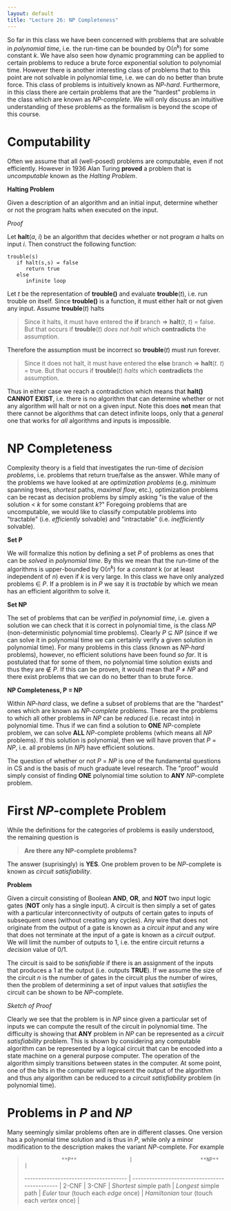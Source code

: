 ```yaml
---
layout: default
title: "Lecture 26: NP Completeness"
---
```


So far in this class we have been concerned with problems that are solvable in *polynomial time*, i.e. the run-time can be bounded by O(*n*<sup>k</sup>) for some constant *k*. We have also seen how dynamic programming can be applied to certain problems to reduce a brute force exponential solution to polynomial time. However there is another interesting class of problems that to this point are not solvable in polynomial time, i.e. we can do no better than brute force. This class of problems is intuitively known as *NP-hard*. Furthermore, in this class there are certain problems that are the "hardest" problems in the class which are known as *NP-complete*. We will only discuss an intuitive understanding of these problems as the formalism is beyond the scope of this course.

Computability
=============

Often we assume that all (well-posed) problems are computable, even if not efficiently. However in 1936 Alan Turing **proved** a problem that is *uncomputable* known as the *Halting Problem*.

**Halting Problem**

Given a description of an algorithm and an initial input, determine whether or not the program halts when executed on the input.

*Proof*

Let **halt**(*a*, *i*) be an algorithm that decides whether or not program *a* halts on input *i*. Then construct the following function:

    trouble(s)
       if halt(s,s) = false
          return true
       else
          infinite loop

Let *t* be the representation of **trouble()** and evaluate **trouble**(*t*), i.e. run trouble on itself. Since **trouble()** is a function, it must either halt or not given any input. Assume **trouble**(*t*) halts

> Since it halts, it must have entered the **if** branch ⇒ **halt**(*t*, *t*) = false. But that occurs if **trouble**(*t*) *does not halt* which **contradicts** the assumption.

Therefore the assumption must be incorrect so **trouble**(*t*) must run forever.

> Since it does not halt, it must have entered the **else** branch ⇒ **halt**(*t*. *t*) = true. But that occurs if **trouble**(*t*) *halts* which **contradicts** the assumption.

Thus in either case we reach a contradiction which means that **halt()** **CANNOT EXIST**, i.e. there is no algorithm that can determine whether or not any algorithm will halt or not on a given input. Note this does **not** mean that there cannot be algorithms that can detect infinite loops, only that a *general* one that works for *all* algorithms and inputs is impossible.

NP Completeness
===============

Complexity theory is a field that investigates the run-time of *decision problems*, i.e. problems that return true/false as the answer. While many of the problems we have looked at are *optimization problems* (e.g. *minimum* spanning trees, *shortest* paths, *maximal flow*, etc.), optimization problems can be recast as decision problems by simply asking "is the value of the solution \< *k* for some constant *k*?" Foregoing problems that are uncomputable, we would like to classify computable problems into "tractable" (i.e. *efficiently* solvable) and "intractable" (i.e. *inefficiently* solvable).

**Set P**

We will formalize this notion by defining a set *P* of problems as ones that can be *solved* in *polynomial time*. By this we mean that the run-time of the algorithms is upper-bounded by O(*n*<sup>k</sup>) for a *constant* k (or at least independent of *n*) even if *k* is very large. In this class we have only analyzed problems ∈ *P*. If a problem is in *P* we say it is *tractable* by which we mean has an efficient algorithm to solve it.

**Set NP**

The set of problems that can be *verified* in *polynomial time*, i.e. given a solution we can check that it is correct in polynomial time, is the class *NP* (non-deterministic polynomial time problems). Clearly *P* ⊆ *NP* (since if we can solve it in polynomial time we can certainly verify a given solution in polynomial time). For many problems in this class (known as *NP-hard* problems), however, no efficient solutions have been found *so far*. It is postulated that for some of them, no polynomial time solution exists and thus they are ∉ *P*. If this can be proven, it would mean that *P* ≠ *NP* and there exist problems that we can do no better than to brute force.

**NP Completeness, P = NP**

Within *NP-hard* class, we define a subset of problems that are the "hardest" ones which are known as *NP-complete* problems. These are the problems to which all other problems in *NP* can be *reduced* (i.e. recast into) in polynomial time. Thus if we can find a solution to **ONE** *NP*-complete problem, we can solve **ALL** *NP*-complete problems (which means all *NP* problems). If this solution is polynomial, then we will have proven that *P* = *NP*, i.e. all problems (in *NP*) have efficient solutions.

The question of whether or not *P* = *NP* is one of the fundamental questions in CS and is the basis of much graduate level research. The "proof" would simply consist of finding **ONE** polynomial time solution to **ANY** *NP*-complete problem.

First *NP*-complete Problem
===========================

While the definitions for the categories of problems is easily understood, the remaining question is

> **Are there any NP-complete problems?**

The answer (suprisingly) is **YES**. One problem proven to be *NP*-complete is known as *circuit satisfiability*.

**Problem**

Given a circuit consisting of Boolean **AND**, **OR**, and **NOT** two input logic gates (**NOT** only has a single input). A circuit is then simply a set of gates with a particular interconnectivity of outputs of certain gates to inputs of subsequent ones (without creating any cycles). Any wire that does not originate from the output of a gate is known as a *circuit input* and any wire that does not terminate at the input of a gate is known as a *circuit output*. We will limit the number of outputs to 1, i.e. the entire circuit returns a *decision* value of 0/1.

The circuit is said to be *satisfiable* if there is an assignment of the inputs that produces a 1 at the output (i.e. outputs **TRUE**). If we assume the size of the circuit *n* is the number of gates in the circuit plus the number of wires, then the problem of determining a set of input values that *satisfies* the circuit can be shown to be *NP*-complete.

*Sketch of Proof*

Clearly we see that the problem is in *NP* since given a particular set of inputs we can compute the result of the circuit in polynomial time. The difficulty is showing that **ANY** problem in *NP* can be represented as a *circuit satisfiability* problem. This is shown by considering any computable algorithm can be represented by a logical circuit that can be encoded into a state machine on a general purpose computer. The operation of the algorithm simply transitions between states in the computer. At some point, one of the bits in the computer will represent the output of the algorithm and thus any algorithm can be reduced to a *circuit satisfiability* problem (in polynomial time).

Problems in *P* and *NP*
========================

Many seemingly similar problems often are in different classes. One version has a polynomial time solution and is thus in *P*, while only a minor modification to the description makes the variant *NP*-complete. For example

>                 **P**                 |                      **NP**                   |
> ------------------------------------- | --------------------------------------------- |
> 2-CNF                                 | 3-CNF                                         |
> *Shortest* simple path                | *Longest* simple path                         |
> *Euler* tour (touch each *edge* once) | *Hamiltonian* tour (touch each *vertex* once) |



